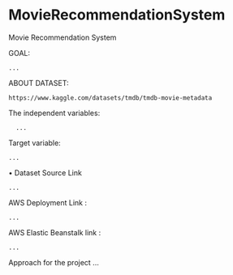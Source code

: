 # MovieRecommendationSystem

Movie Recommendation System


GOAL:

    ...
    
ABOUT DATASET:

    https://www.kaggle.com/datasets/tmdb/tmdb-movie-metadata
      
  The independent variables:
  
      ...
  Target variable:
  
    ...
  
  •	Dataset Source Link  

    ...
AWS Deployment Link :

    ...

AWS Elastic Beanstalk link :  

    ...

Approach for the project
    ...
   



